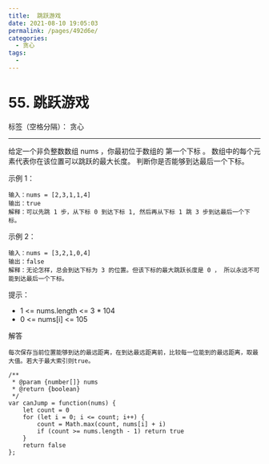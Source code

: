 ```yaml
---
title:  跳跃游戏
date: 2021-08-10 19:05:03
permalink: /pages/492d6e/
categories:
  - 贪心
tags:
  - 
---
```


# 55. 跳跃游戏

标签（空格分隔）： 贪心

---

给定一个非负整数数组 nums ，你最初位于数组的 第一个下标 。
数组中的每个元素代表你在该位置可以跳跃的最大长度。
判断你是否能够到达最后一个下标。

示例 1：

    输入：nums = [2,3,1,1,4]
    输出：true
    解释：可以先跳 1 步，从下标 0 到达下标 1, 然后再从下标 1 跳 3 步到达最后一个下标。

示例 2：

    输入：nums = [3,2,1,0,4]
    输出：false
    解释：无论怎样，总会到达下标为 3 的位置。但该下标的最大跳跃长度是 0 ， 所以永远不可能到达最后一个下标。

提示：

 - 1 <= nums.length <= 3 * 104
 - 0 <= nums[i] <= 105

解答

    每次保存当前位置能够到达的最远距离，在到达最远距离前，比较每一位能到的最远距离，取最大值。若大于最大索引则true。

    /**
     * @param {number[]} nums
     * @return {boolean}
     */
    var canJump = function(nums) {
        let count = 0
        for (let i = 0; i <= count; i++) {
            count = Math.max(count, nums[i] + i)
            if (count >= nums.length - 1) return true
        }
        return false
    };